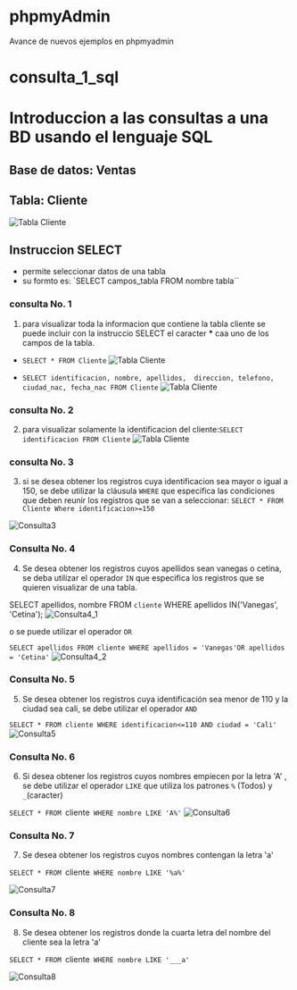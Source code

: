 # phpmyAdmin
Avance de nuevos ejemplos en phpmyadmin
# consulta_1_sql
# Introduccion a las consultas a una BD usando el lenguaje SQL

## Base de datos: Ventas
## Tabla: Cliente

![Tabla Cliente](/img/tabla_Cliente.png "Tabla Cliente")

## Instruccion SELECT
- permite seleccionar datos de una tabla
- su formto es: `SELECT campos_tabla FROM nombre tabla``

### consulta No. 1 
1. para visualizar toda la informacion que contiene la tabla cliente se puede incluir con la instruccio SELECT el caracter **\*** caa uno de los campos de la tabla.

- `SELECT * FROM Cliente`
![Tabla Cliente](./img/ejem1.png "Tabla Cliente")

- `SELECT identificacion, nombre, apellidos, 
direccion, telefono, ciudad_nac, fecha_nac FROM Cliente`
![Tabla Cliente](./img/ejem2.png "Tabla Cliente")

### consulta No. 2

2. para visualizar solamente la identificacion del cliente:`SELECT identificacion FROM Cliente`
![Tabla Cliente](./img/ejem3.png "Tabla Cliente")

### consulta No. 3

3. si se desea obtener los registros cuya identificacion sea mayor o igual a 150, se debe utilizar la cláusula `WHERE` que especifica las condiciones que deben reunir los registros que se van a seleccionar: `SELECT * FROM Cliente Where identificacion>=150`


![Consulta3](./img/consulta3.png "Consulta 3")

### Consulta No. 4

4.  Se desea obtener los registros cuyos apellidos sean vanegas o cetina, se deba utilizar el operador `IN` que especifica los registros que se quieren visualizar de una tabla. 

SELECT apellidos, nombre FROM `cliente` WHERE apellidos IN('Vanegas', 'Cetina');
![Consulta4_1](./img/consulta4_1.png "Consulta 4_1")


o se puede utilizar el operador `OR`

`SELECT apellidos FROM cliente WHERE apellidos = 'Vanegas'OR apellidos = 'Cetina'`
![Consulta4_2](./img/consulta4_2.png "Consulta 4_2")


### Consulta No. 5

5. Se desea obtener los registros cuya identificación sea menor de 110 y la ciudad sea cali, se debe utilizar el operador `AND`

`SELECT * FROM cliente WHERE identificacion<=110 AND ciudad = 'Cali'`
![Consulta5](./img/consulta5.png "Consulta 5")



### Consulta No. 6

6. Si desea obtener los registros cuyos nombres empiecen por la letra 'A' , se debe utilizar el operador `LIKE` que utiliza los patrones `%` (Todos) y `_`(caracter)

`SELECT * FROM `cliente` WHERE nombre LIKE 'A%'`
![Consulta6](./img/consulta6.png "Consulta 6")

### Consulta No. 7

7. Se desea obtener los registros cuyos nombres contengan la letra 'a'

`SELECT * FROM `cliente` WHERE nombre LIKE '%a%'`

![Consulta7](./img/consulta7.png "Consulta 7")

### Consulta No. 8

8. Se desea obtener los registros donde la cuarta letra del nombre del cliente sea la letra 'a'

`SELECT * FROM `cliente` WHERE nombre LIKE '___a'`

![Consulta8](./img/consulta8.png "Consulta 8")

